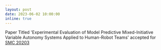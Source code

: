 ```yaml
---
layout: post
date: 2023-06-02 10:00:00
inline: true
---
```


Paper Titled 'Experimental Evaluation of Model Predictive Mixed-Initiative Variable Autonomy Systems Applied to Human-Robot Teams' accepted for [SMC 20203](https://ieeesmc2023.org/)
